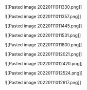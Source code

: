 ![[Pasted image 20220111011330.png]]

![[Pasted image 20220111011357.png]]

![[Pasted image 20220111011445.png]]

![[Pasted image 20220111011531.png]]

![[Pasted image 20220111011800.png]]

![[Pasted image 20220111012021.png]]

![[Pasted image 20220111012420.png]]

![[Pasted image 20220111012524.png]]

![[Pasted image 20220111012817.png]]

